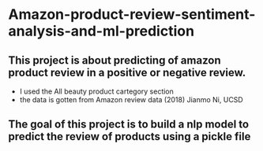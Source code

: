 # Amazon-product-review-sentiment-analysis-and-ml-prediction
## This project is about predicting of amazon product review in a positive or negative review.
- I used the All beauty product cartegory section
- the data is gotten from Amazon review data (2018) Jianmo Ni, UCSD
## The goal of this project is to build a nlp model to predict the review of products using a pickle file
